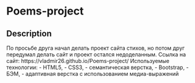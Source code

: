 <h1>Poems-project</h1>

<h2>Description</h2>
По просьбе друга начал делать проект сайта стихов, но потом друг передумал делать сайт и проект остался недоделанным.
Ссылка на сайт: https://vladmir26.github.io/Poems-project/
Используемые технологии: 
 - HTML5,
 - CSS3,
 - семантическая верстка,
 - Bootstrap,
 - БЭМ,
 - адаптивная верстка с использованием медиа-выражений 
